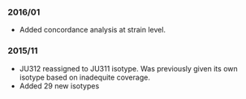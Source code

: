 ### 2016/01

* Added concordance analysis at strain level.

### 2015/11

* JU312 reassigned to JU311 isotype. Was previously given its own isotype based on inadequite coverage.
* Added 29 new isotypes